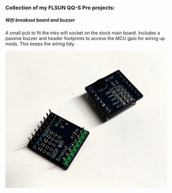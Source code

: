 ### Collection of my FLSUN QQ-S Pro projects:

##### Wifi breakout board and buzzer

A small pcb to fit the mks wifi socket on the stock main board.  Includes a passive buzzer and header footprints to access the MCU gpio for wiring up mods.  This keeps the wiring tidy.

![](https://github.com/mulcmu/qqsp/blob/25d57f52e74a6d0f5650521cb385f3e7d77a0f23/mks_wifi_breakout/qqsp%20wifi.jpg)
